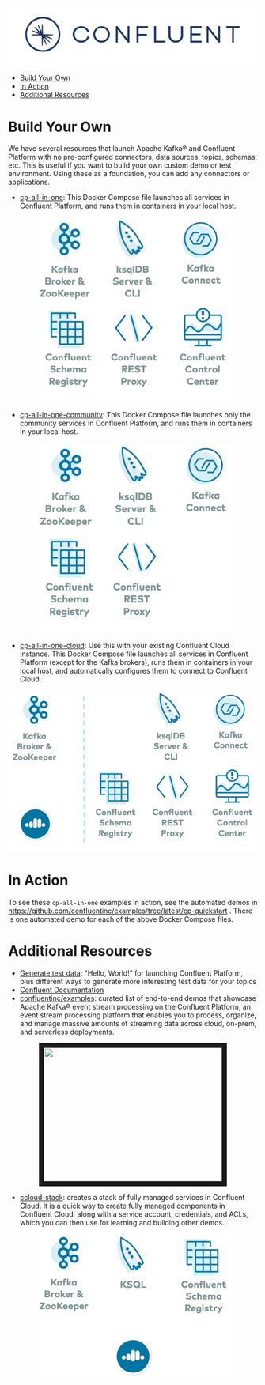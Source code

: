 ![image](images/confluent-logo-300-2.png)
  
* [Build Your Own](#build-your-own)
* [In Action](#in-action)
* [Additional Resources](#additional-resources)

# Build Your Own

We have several resources that launch Apache Kafka® and Confluent Platform with no pre-configured connectors, data sources, topics, schemas, etc.
This is useful if you want to build your own custom demo or test environment.
Using these as a foundation, you can add any connectors or applications.

* [cp-all-in-one](cp-all-in-one/README.md): This Docker Compose file launches all services in Confluent Platform, and runs them in containers in your local host.

<p align="center">
<a href="cp-all-in-one"><img src="images/cp-all-in-one.png" width="400"></a>
</p>

* [cp-all-in-one-community](cp-all-in-one-community/README.md): This Docker Compose file launches only the community services in Confluent Platform, and runs them in containers in your local host.

<p align="center">
<a href="cp-all-in-one-community"><img src="images/cp-all-in-one-community.png" width="400"></a>
</p>

* [cp-all-in-one-cloud](cp-all-in-one-cloud/README.md): Use this with your existing Confluent Cloud instance. This Docker Compose file launches all services in Confluent Platform (except for the Kafka brokers), runs them in containers in your local host, and automatically configures them to connect to Confluent Cloud.

<p align="center">
<a href="cp-all-in-one-cloud"><img src="images/cp-all-in-one-cloud.png" width="600"></a>
</p>


# In Action

To see these `cp-all-in-one` examples in action, see the automated demos in https://github.com/confluentinc/examples/tree/latest/cp-quickstart  . There is one automated demo for each of the above Docker Compose files.


# Additional Resources

* [Generate test data](https://www.confluent.io/blog/easy-ways-generate-test-data-kafka?utm_source=github&utm_medium=demo&utm_campaign=ch.cp-all-in-one_type.community_content.top): "Hello, World!" for launching Confluent Platform, plus different ways to generate more interesting test data for your topics
* [Confluent Documentation](https://docs.confluent.io/current/getting-started.html?utm_source=github&utm_medium=demo&utm_campaign=ch.cp-all-in-one_type.community_content.top)
* [confluentinc/examples](https://github.com/confluentinc/examples): curated list of end-to-end demos that showcase Apache Kafka® event stream processing on the Confluent Platform, an event stream processing platform that enables you to process, organize, and manage massive amounts of streaming data across cloud, on-prem, and serverless deployments.

<p align="center">
<a href="http://www.youtube.com/watch?v=muQBd6gry0U" target="_blank"><img src="https://github.com/confluentinc/examples/blob/latest/images/examples-video-thumbnail.jpg" width="360" height="270" border="10" /></a>
</p>

* [ccloud-stack](https://github.com/confluentinc/examples/blob/latest/ccloud/ccloud-stack/README.md): creates a stack of fully managed services in Confluent Cloud. It is a quick way to create fully managed components in Confluent Cloud, along with a service account, credentials, and ACLs, which you can then use for learning and building other demos.

<p align="center">
<a href="https://github.com/confluentinc/examples/blob/latest/ccloud/ccloud-stack/README.md"><img src="images/cloud-stack.png" width="400"></a>
</p>
